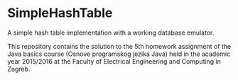 # SimpleHashTable
A simple hash table implementation with a working database emulator.

This repository contains the solution to the 5th homework assignment of the Java basics course (Osnove programskog jezika Java) held in the academic year 2015/2016 at the Faculty of Electrical Engineering and Computing in Zagreb.
